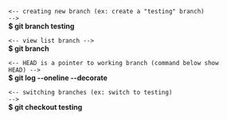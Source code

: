 <code><-- creating new branch (ex: create a "testing" branch) --></code><br>
<strong>$ git branch testing</strong></br>

<code><-- view list branch --></code><br>
<strong>$ git branch</strong></br>

<code><-- HEAD is a pointer to working branch (command below show HEAD) --></code><br>
<strong>$ git log --oneline --decorate</strong></br>

<code><-- switching branches (ex: switch to testing) --></code><br>
<strong>$ git checkout testing</strong></br>
